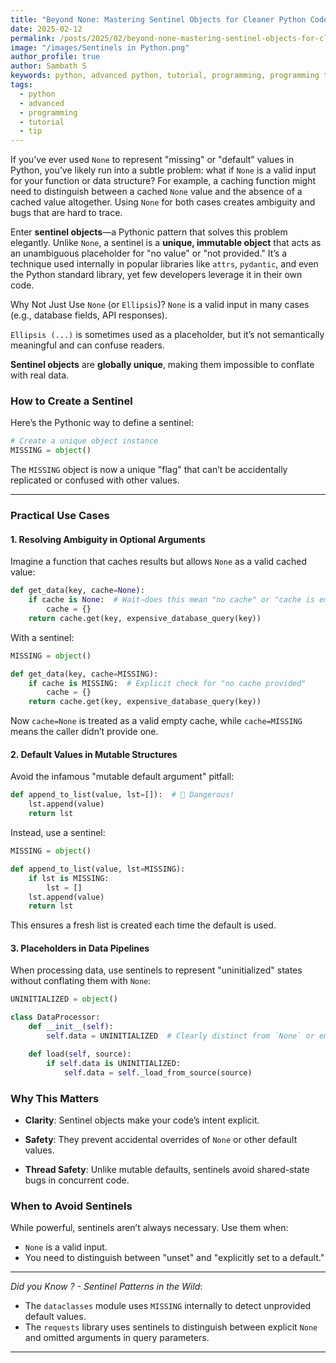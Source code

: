 ```yaml
---
title: "Beyond None: Mastering Sentinel Objects for Cleaner Python Code"
date: 2025-02-12
permalink: /posts/2025/02/beyond-none-mastering-sentinel-objects-for-cleaner-python-code/
image: "/images/Sentinels in Python.png"
author_profile: true
author: Sambath S
keywords: python, advanced python, tutorial, programming, programming tip, python3, machine learning, ai
tags:
  - python
  - advanced
  - programming
  - tutorial
  - tip
---
```


If you’ve ever used `None` to represent "missing" or "default" values in Python, you’ve likely run into a subtle problem: what if `None` is a valid input for your function or data structure? For example, a caching function might need to distinguish between a cached `None` value and the absence of a cached value altogether. Using `None` for both cases creates ambiguity and bugs that are hard to trace.

Enter **sentinel objects**—a Pythonic pattern that solves this problem elegantly. Unlike `None`, a sentinel is a **unique, immutable object** that acts as an unambiguous placeholder for "no value" or "not provided." It’s a technique used internally in popular libraries like `attrs`, `pydantic`, and even the Python standard library, yet few developers leverage it in their own code.

Why Not Just Use `None` (or `Ellipsis`)?
`None` is a valid input in many cases (e.g., database fields, API responses).

`Ellipsis (...)` is sometimes used as a placeholder, but it’s not semantically meaningful and can confuse readers.

**Sentinel objects** are **globally unique**, making them impossible to conflate with real data.

### How to Create a Sentinel

Here’s the Pythonic way to define a sentinel:

```python
# Create a unique object instance
MISSING = object()
```
The `MISSING` object is now a unique "flag" that can’t be accidentally replicated or confused with other values.

------------------------------------------
### Practical Use Cases

#### 1. Resolving Ambiguity in Optional Arguments

Imagine a function that caches results but allows `None` as a valid cached value:

```python
def get_data(key, cache=None):
    if cache is None:  # Wait—does this mean "no cache" or "cache is empty"?
        cache = {}
    return cache.get(key, expensive_database_query(key))
```
With a sentinel:
```python
MISSING = object()

def get_data(key, cache=MISSING):
    if cache is MISSING:  # Explicit check for "no cache provided"
        cache = {}
    return cache.get(key, expensive_database_query(key))
```

Now `cache=None` is treated as a valid empty cache, while `cache=MISSING` means the caller didn’t provide one.

#### 2. Default Values in Mutable Structures

Avoid the infamous "mutable default argument" pitfall:

```python
def append_to_list(value, lst=[]):  # 🚫 Dangerous!
    lst.append(value)
    return lst
```
Instead, use a sentinel:
```python
MISSING = object()

def append_to_list(value, lst=MISSING):
    if lst is MISSING:
        lst = []
    lst.append(value)
    return lst
```
This ensures a fresh list is created each time the default is used.

#### 3. Placeholders in Data Pipelines

When processing data, use sentinels to represent "uninitialized" states without conflating them with `None`:
```python
UNINITIALIZED = object()

class DataProcessor:
    def __init__(self):
        self.data = UNINITIALIZED  # Clearly distinct from `None` or empty data

    def load(self, source):
        if self.data is UNINITIALIZED:
            self.data = self._load_from_source(source)
```

### Why This Matters

- **Clarity**: Sentinel objects make your code’s intent explicit.

- **Safety**: They prevent accidental overrides of `None` or other default values.

- **Thread Safety**: Unlike mutable defaults, sentinels avoid shared-state bugs in concurrent code.

### When to Avoid Sentinels

While powerful, sentinels aren’t always necessary. Use them when:

- `None` is a valid input.
- You need to distinguish between "unset" and "explicitly set to a default."

---

*Did you Know ? - Sentinel Patterns in the Wild*:
- The `dataclasses` module uses `MISSING` internally to detect unprovided default values.
- The `requests` library uses sentinels to distinguish between explicit `None` and omitted arguments in query parameters.

---
